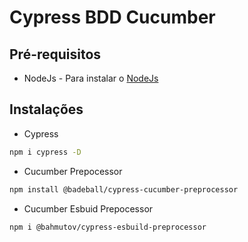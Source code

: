 # Cypress BDD Cucumber

## Pré-requisitos

* NodeJs - Para instalar o <a href="https://nodejs.org/en" target="blank">NodeJs</a>

## Instalações

* Cypress

```bash
npm i cypress -D
```

* Cucumber Prepocessor

```bash	
npm install @badeball/cypress-cucumber-preprocessor
```

* Cucumber Esbuid Prepocessor

```bash	
npm i @bahmutov/cypress-esbuild-preprocessor
```


 
